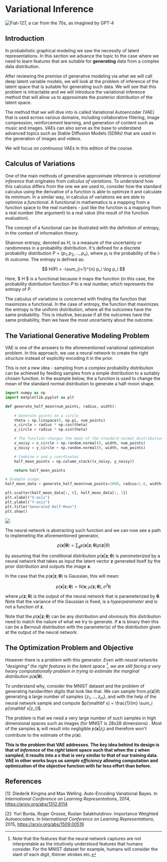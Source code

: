 # Variational Inference


![Fiat-127, a car from the 70s, as imagined by GPT-4](images/fiat-127.png)

## Introduction

In probabilistic graphical modeling we saw the necessity of latent representations. In this section we advance the topic to the case where we need to learn features that are suitable for **generating** data from a complex data distribution. 

After reviewing the premise of generative modeling via what we will call  deep latent variable models, we will look at the problem of inference of the latent space that is suitable for generating such data. We will see that this problem is intractable and we will introduce the variational inference method that will allow us to approximate the posterior distribution of the latent space.

The method that we will dive into is called Variational Autoencoder (VAE) that is used across various domains, including collaborative filtering, image compression, reinforcement learning, and generation of content such as music and images. VAEs can also serve as the base to understand advanced topics such as Stable Diffusion Models (SDMs) that are used in the generation of images and videos. 

We will focus on _continuous_ VAEs in this edition of the course.

## Calculus of Variations

One of the main methods of generative approximate inference is _variational inference_ that originates from _calculus of variations_. To understand how this calculus differs from the one we are used to, consider how the standard calculus using the derivative of a function is able to optimize it and calculate its minimum. In a similar way, in calculus of variations we are able to optimize a _functional_. A functional in mathematics is a mapping from a function space to the real numbers - just like the function is a mapping from a real number (the argument) to a real value (the result of the function evaluation).

The concept of a functional can be illustrated with the definition of entropy, in the context of information theory.

Shannon entropy, denoted as $H$, is a measure of the uncertainty or randomness in a probability distribution. It's defined for a discrete probability distribution $P = (p_1, p_2, \ldots, p_n)$, where $p_i$ is the probability of the $i$-th outcome. The entropy is defined as:

$$ H(P) = -\sum_{i=1}^{n} p_i \log p_i $$

Here, $ H $ is a functional because it maps the function (in this case, the probability distribution function $P$ to a real number, which represents the entropy of $P$.

The calculus of variations is concerned with finding the function that maximizes a functional. In the case of entropy, the function that maximizes the entropy is the uniform distribution, where all the outcomes have the same probability. This is intuitive, because if all the outcomes have the same probability, then we have the most uncertainty about the outcome.

## The Variational Generative Modeling Problem

VAE is one of the answers to the aforementioned variational optimization problem. In this approach, we use a neural network to create the right _structure_ instead of explicitly encoding it in the prior. 

This is not a new idea - sampling from a complex probability distribution can be achieved by feeding samples from a simple distribution to a suitably chosen function. In the example below, the a function is used to change the mean of the standard normal distribution to generate a half-moon shape.


```python
import numpy as np
import matplotlib.pyplot as plt

def generate_half_moon(num_points, radius, width):
    
    # Generate points on a circle
    theta = np.linspace(0, np.pi, num_points)
    x_circle = radius * np.cos(theta)
    y_circle = radius * np.sin(theta)

    # The function changes the mean of the standard normal distribution
    x_noisy = x_circle + np.random.normal(0, width, num_points)
    y_noisy = y_circle + np.random.normal(0, width, num_points)

    # Combine x and y coordinates
    half_moon_points = np.column_stack((x_noisy, y_noisy))

    return half_moon_points

# Example usage:
half_moon_data = generate_half_moon(num_points=1000, radius=1.0, width=0.1)

plt.scatter(half_moon_data[:, 0], half_moon_data[:, 1])
plt.xlabel("X-axis")
plt.ylabel("Y-axis")
plt.title("Generated Half-Moon")
plt.show()
```

![](images/half-moon.png)

The neural network is abstracting such function and we can now see a path to implemeting the aforementioned generator,

$$ p(\mathbf x | \mathbf \theta)  = \sum_{\mathbf z} p(\mathbf x| \mathbf z ; \mathbf \theta) p(\mathbf z | \theta)$$ 

by assuming that the conditional distribution $p(\mathbf x| \mathbf z ; \mathbf \theta)$ is _parameterized_ by a neural network that takes as input the latent vector $\mathbf z$ generated itself by the prior distribution and outputs the image $\mathbf x$.

In the case that the $p(\mathbf x| \mathbf z ; \mathbf \theta)$  is Gaussian, this will mean: 

$$ p(\mathbf x| \mathbf z ; \mathbf \theta) = N(\mathbf x; \mu(\mathbf z; \mathbf \theta), \sigma^2 \mathbf I)$$

where $\mu(\mathbf z; \mathbf \theta)$ is the output of the neural network that is parameterized by $\mathbf \theta$. Note that the variance of the Gaussian is fixed, is a _hyperparameter_ and is not a function of $\mathbf z$. 

Note that the $p(\mathbf x| \mathbf z ; \mathbf \theta)$  can be any distribution and obviosuly this distribution need to match the nature of what we try to generate. If $\mathbf x$ is binary then this can be a Bernouli distribution with the parameter(s) of the distribution given at the output of the neural network.

## The Optimization Problem and Objective

However there is a problem with this generator. _Even with neural networks "designing" the right features in the latent space [^2], we are still facing a very heavy computationally problem in trying to estimate the marginal distribution $p(\mathbf x | \mathbf \theta)$_.  

[^2]: Note that the features that the neural network captures are not interpretable as the intuitively understood features that humans consider. For the MNIST dataset for example, humans will consider the slant of each digit, thinner strokes etc.

To understand why, consider the MNIST dataset and the problem of generating handwritten digits that look like that. We can sample from $p(\mathbf z | \theta)$ generating a large number of samples $\{z_1, \dots , z_m\}$, and with the help of the neural network sample and compute $p(\mathbf x) = \frac{1}{m} \sum_i p(\mathbf x|z_i)$. 

The problem is that we need a very large number of such samples in high dimensional spaces such as images (for MNIST is 28x28 dimensions) . Most of the samples $\mathbf z_i$ will result into negligible $p(\mathbf x|z_i)$ and therefore won't contribute to the estimate of the $p(\mathbf x)$. 

**This is the problem that VAE addresses. The key idea behind its design is that of _inference_ of the _right_ latent space such that when the $\mathbf z$ when sampled, it results into a $\mathbf x$ that is very similar to that of our training data. VAE in other works buys us _sample efficiency_ allowing computation and optimization of the objective function with far less effort than before.**


## References

[1]: Diederik Kingma and Max Welling. Auto-Encoding Variational Bayes. In _International Conference on Learning Representations_, 2014, https://arxiv.org/abs/1312.6114

[2]: Yuri Burda, Roger Grosse, Ruslan Salakhutdinov. Importance Weighted Autoencoders. In _International Conference on Learning Representations_, 2015, https://arxiv.org/abs/1509.00519
